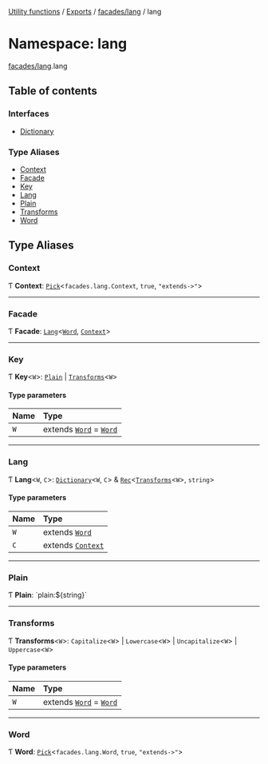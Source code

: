 [Utility functions](../index.md) / [Exports](../modules.md) / [facades/lang](facades_lang.md) / lang

# Namespace: lang

[facades/lang](facades_lang.md).lang

## Table of contents

### Interfaces

- [Dictionary](../interfaces/facades_lang.lang.Dictionary.md)

### Type Aliases

- [Context](facades_lang.lang.md#context)
- [Facade](facades_lang.lang.md#facade)
- [Key](facades_lang.lang.md#key)
- [Lang](facades_lang.lang.md#lang)
- [Plain](facades_lang.lang.md#plain)
- [Transforms](facades_lang.lang.md#transforms)
- [Word](facades_lang.lang.md#word)

## Type Aliases

### Context

Ƭ **Context**: [`Pick`](types_object_keys.md#pick)\<`facades.lang.Context`, ``true``, ``"extends->"``\>

___

### Facade

Ƭ **Facade**: [`Lang`](facades_lang.lang.md#lang)\<[`Word`](facades_lang.lang.md#word), [`Context`](facades_lang.lang.md#context)\>

___

### Key

Ƭ **Key**\<`W`\>: [`Plain`](facades_lang.lang.md#plain) \| [`Transforms`](facades_lang.lang.md#transforms)\<`W`\>

#### Type parameters

| Name | Type |
| :------ | :------ |
| `W` | extends [`Word`](facades_lang.lang.md#word) = [`Word`](facades_lang.lang.md#word) |

___

### Lang

Ƭ **Lang**\<`W`, `C`\>: [`Dictionary`](../interfaces/facades_lang.lang.Dictionary.md)\<`W`, `C`\> & [`Rec`](types_core.md#rec)\<[`Transforms`](facades_lang.lang.md#transforms)\<`W`\>, `string`\>

#### Type parameters

| Name | Type |
| :------ | :------ |
| `W` | extends [`Word`](facades_lang.lang.md#word) |
| `C` | extends [`Context`](facades_lang.lang.md#context) |

___

### Plain

Ƭ **Plain**: \`plain:$\{string}\`

___

### Transforms

Ƭ **Transforms**\<`W`\>: `Capitalize`\<`W`\> \| `Lowercase`\<`W`\> \| `Uncapitalize`\<`W`\> \| `Uppercase`\<`W`\>

#### Type parameters

| Name | Type |
| :------ | :------ |
| `W` | extends [`Word`](facades_lang.lang.md#word) = [`Word`](facades_lang.lang.md#word) |

___

### Word

Ƭ **Word**: [`Pick`](types_object_keys.md#pick)\<`facades.lang.Word`, ``true``, ``"extends->"``\>

